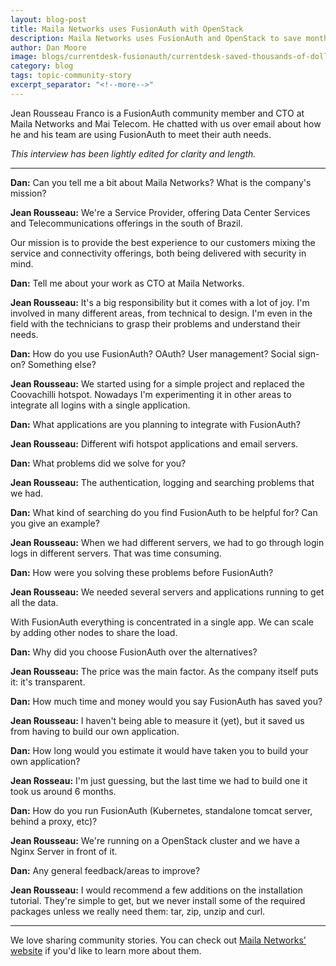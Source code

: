```yaml
---
layout: blog-post
title: Maila Networks uses FusionAuth with OpenStack
description: Maila Networks uses FusionAuth and OpenStack to save months of development time.
author: Dan Moore
image: blogs/currentdesk-fusionauth/currentdesk-saved-thousands-of-dollars-by-choosing-fusionauth-header-image.png
category: blog
tags: topic-community-story 
excerpt_separator: "<!--more-->"
---
```


Jean Rousseau Franco is a FusionAuth community member and CTO at Maila Networks and Mai Telecom. He chatted with us over email about how he and his team are using FusionAuth to meet their auth needs. 

<!--more-->

*This interview has been lightly edited for clarity and length.*

-------

**Dan:** Can you tell me a bit about Maila Networks? What is the company's mission?

**Jean Rousseau:** We're a Service Provider, offering Data Center Services and Telecommunications offerings in the south of Brazil.

Our mission is to provide the best experience to our customers mixing the service and connectivity offerings, both being delivered with security in mind.

**Dan:** Tell me about your work as CTO at Maila Networks.

**Jean Rousseau:** It's a big responsibility but it comes with a lot of joy. I'm involved in many different areas, from technical to design. I'm even in the field with the technicians to grasp their problems and understand their needs.

**Dan:** How do you use FusionAuth? OAuth? User management? Social sign-on? Something else?
        
**Jean Rousseau:** We started using for a simple project and replaced the Coovachilli hotspot. Nowadays I'm experimenting it in other areas to integrate all logins with a single application.

**Dan:** What applications are you planning to integrate with FusionAuth?

**Jean Rousseau:** Different wifi hotspot applications and email servers.

**Dan:** What problems did we solve for you?

**Jean Rousseau:** The authentication, logging and searching problems that we had.

**Dan:** What kind of searching do you find FusionAuth to be helpful for? Can you give an example?

**Jean Rousseau:** When we had different servers, we had to go through login logs in different servers. That was time consuming.

**Dan:** How were you solving these problems before FusionAuth?

**Jean Rousseau:** We needed several servers and applications running to get all the data. 

With FusionAuth everything is concentrated in a single app. We can scale by adding other nodes to share the load.

**Dan:** Why did you choose FusionAuth over the alternatives?

**Jean Rousseau:** The price was the main factor. As the company itself puts it: it's transparent.

**Dan:** How much time and money would you say FusionAuth has saved you?

**Jean Rousseau:** I haven't being able to measure it (yet), but it saved us from having to build our own application.

**Dan:** How long would you estimate it would have taken you to build your own application? 

**Jean Rosseau:** I'm just guessing, but the last time we had to build one it took us around 6 months.

**Dan:** How do you run FusionAuth (Kubernetes, standalone tomcat server, behind a proxy, etc)?
        
**Jean Rousseau:** We're running on a OpenStack cluster and we have a Nginx Server in front of it.

**Dan:** Any general feedback/areas to improve?

**Jean Rousseau:** I would recommend a few additions on the installation tutorial. They're simple to get, but we never install some of the required packages unless we really need them: tar, zip, unzip and curl.

-------

We love sharing community stories. You can check out [Maila Networks' website](https://maila.com.br/) if you'd like to learn more about them.
